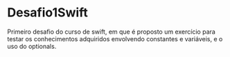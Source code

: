 # Desafio1Swift

Primeiro desafio do curso de swift, em que é proposto um exercício para testar os conhecimentos adquiridos envolvendo constantes e variáveis, e o uso do optionals.
